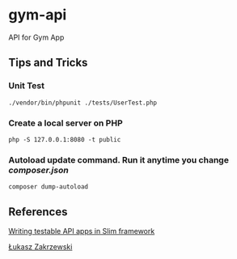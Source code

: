 # gym-api

API for Gym App

## Tips and Tricks

### Unit Test

```
./vendor/bin/phpunit ./tests/UserTest.php
```

### Create a local server on PHP

```
php -S 127.0.0.1:8080 -t public
```

### Autoload update command. Run it anytime you change _composer.json_

```
composer dump-autoload
```

## References

[Writing testable API apps in Slim framework](https://medium.com/@Andela/writing-testable-api-apps-in-slim-framework-29905970941b)

[Łukasz Zakrzewski](http://lzakrzewski.com/2016/02/integration-testing-with-slim/)
